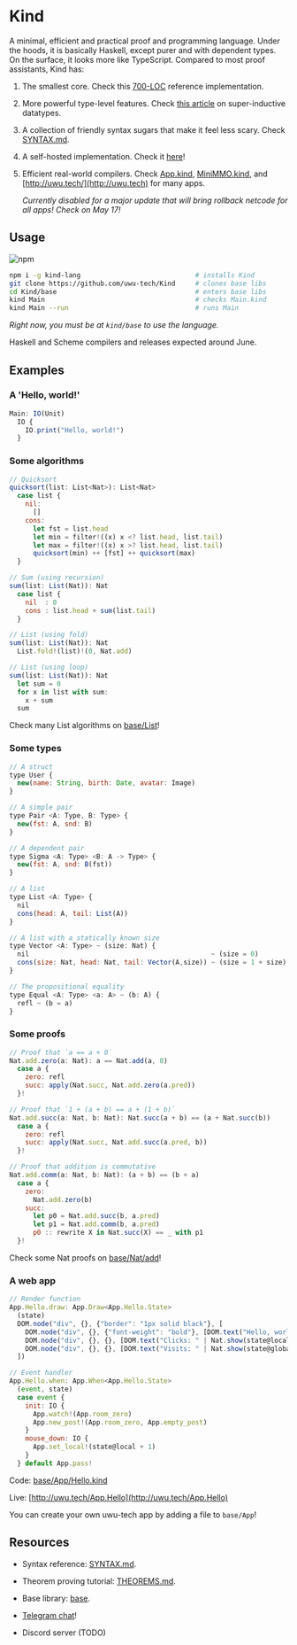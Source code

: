 # Kind

A minimal, efficient and practical proof and programming language. Under the hoods, it is basically Haskell, except purer and with dependent types. On the surface, it looks more like TypeScript. Compared to most proof assistants, Kind has:

1. The smallest core. Check this [700-LOC](https://github.com/moonad/FormCoreJS/blob/master/FormCore.js) reference implementation.

2. More powerful type-level features. Check [this article](https://github.com/uwu-tech/Kind/blob/master/blog/1-beyond-inductive-datatypes.md) on super-inductive datatypes.

3. A collection of friendly syntax sugars that make it feel less scary. Check [SYNTAX.md](https://github.com/uwu-tech/Kind/blob/master/SYNTAX.md).

4. A self-hosted implementation. Check it [here](https://github.com/uwu-tech/Kind/tree/master/base/Kind)!

5. Efficient real-world compilers. Check [App.kind](https://github.com/uwu-tech/Kind/blob/master/base/App.kind), [MiniMMO.kind](https://github.com/uwu-tech/Kind/blob/master/base/App/MiniMMO.kind), and [http://uwu.tech/](http://uwu.tech) for many apps. 

    *Currently disabled for a major update that will bring rollback netcode for all apps! Check on May 17!*

Usage
-----
![npm](https://img.shields.io/npm/v/kind-lang)  

```bash
npm i -g kind-lang                             # installs Kind
git clone https://github.com/uwu-tech/Kind     # clones base libs
cd Kind/base                                   # enters base libs
kind Main                                      # checks Main.kind
kind Main --run                                # runs Main
```

*Right now, you must be at `kind/base` to use the language.*

Haskell and Scheme compilers and releases expected around June.

Examples
--------

### A 'Hello, world!'

```javascript
Main: IO(Unit)
  IO {
    IO.print("Hello, world!")
  }
```

### Some algorithms

```javascript
// Quicksort
quicksort(list: List<Nat>): List<Nat>
  case list {
    nil:
      []
    cons:
      let fst = list.head
      let min = filter!((x) x <? list.head, list.tail)
      let max = filter!((x) x >? list.head, list.tail)
      quicksort(min) ++ [fst] ++ quicksort(max)
  }

// Sum (using recursion)
sum(list: List(Nat)): Nat
  case list {
    nil  : 0
    cons : list.head + sum(list.tail)
  }

// List (using fold)
sum(list: List(Nat)): Nat
  List.fold!(list)!(0, Nat.add)

// List (using loop)
sum(list: List(Nat)): Nat
  let sum = 0
  for x in list with sum:
    x + sum
  sum
```

Check many List algorithms on [base/List](https://github.com/uwu-tech/Kind/tree/master/base/List)!

### Some types

```javascript
// A struct
type User {
  new(name: String, birth: Date, avatar: Image)
}

// A simple pair
type Pair <A: Type, B: Type> {
  new(fst: A, snd: B)
}

// A dependent pair
type Sigma <A: Type> <B: A -> Type> {
  new(fst: A, snd: B(fst))
}

// A list
type List <A: Type> {
  nil
  cons(head: A, tail: List(A))
}

// A list with a statically known size
type Vector <A: Type> ~ (size: Nat) {
  nil                                              ~ (size = 0) 
  cons(size: Nat, head: Nat, tail: Vector(A,size)) ~ (size = 1 + size)
}

// The propositional equality
type Equal <A: Type> <a: A> ~ (b: A) {
  refl ~ (b = a)
}
```

### Some proofs

```javascript
// Proof that `a == a + 0`
Nat.add.zero(a: Nat): a == Nat.add(a, 0)
  case a {
    zero: refl
    succ: apply(Nat.succ, Nat.add.zero(a.pred))
  }!

// Proof that `1 + (a + b) == a + (1 + b)`
Nat.add.succ(a: Nat, b: Nat): Nat.succ(a + b) == (a + Nat.succ(b))
  case a {
    zero: refl
    succ: apply(Nat.succ, Nat.add.succ(a.pred, b))
  }!

// Proof that addition is commutative
Nat.add.comm(a: Nat, b: Nat): (a + b) == (b + a)
  case a {
    zero:
      Nat.add.zero(b)
    succ: 
      let p0 = Nat.add.succ(b, a.pred)
      let p1 = Nat.add.comm(b, a.pred)
      p0 :: rewrite X in Nat.succ(X) == _ with p1
  }!
```

Check some Nat proofs on [base/Nat/add](https://github.com/uwu-tech/Kind/tree/master/base/Nat/add)!

### A web app

```javascript
// Render function
App.Hello.draw: App.Draw<App.Hello.State>
  (state)
  DOM.node("div", {}, {"border": "1px solid black"}, [
    DOM.node("div", {}, {"font-weight": "bold"}, [DOM.text("Hello, world!")])
    DOM.node("div", {}, {}, [DOM.text("Clicks: " | Nat.show(state@local))])
    DOM.node("div", {}, {}, [DOM.text("Visits: " | Nat.show(state@global))])
  ])

// Event handler
App.Hello.when: App.When<App.Hello.State>
  (event, state)
  case event {
    init: IO {
      App.watch!(App.room_zero)
      App.new_post!(App.room_zero, App.empty_post)
    }
    mouse_down: IO {
      App.set_local!(state@local + 1)
    }
  } default App.pass!
```

Code: [base/App/Hello.kind](https://github.com/uwu-tech/Kind/blob/master/base/App/Hello.kind)

Live: [http://uwu.tech/App.Hello](http://uwu.tech/App.Hello)

You can create your own uwu-tech app by adding a file to `base/App`!

Resources
---------

- Syntax reference: [SYNTAX.md](SYNTAX.md).

- Theorem proving tutorial: [THEOREMS.md](THEOREMS.md).

- Base library: [base](https://github.com/uwu-tech/Kind/tree/master/base).

- [Telegram chat](https://t.me/formality_lang)! 

- Discord server (TODO)

[trusted core]: https://github.com/moonad/FormCoreJS

[FormCore-to-Haskell]: https://github.com/moonad/FormCoreJS/blob/master/FmcToHs.js

[kind.js]: https://github.com/uwu-tech/Kind/blob/master/bin/js/base/kind.js

[Agda]: https://github.com/agda/agda

[Idris]: https://github.com/idris-lang/Idris-dev

[Coq]: https://github.com/coq/coq

[Lean]: https://github.com/leanprover/lean

[Absal]: https://medium.com/@maiavictor/solving-the-mystery-behind-abstract-algorithms-magical-optimizations-144225164b07

[JavaScript compiler]:https://github.com/moonad/FormCoreJS/blob/master/FmcToJs.js
